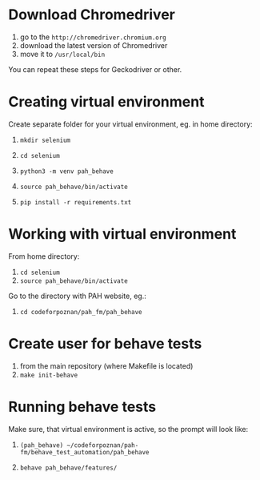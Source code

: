 # Download Chromedriver

1. go to the `http://chromedriver.chromium.org`
1. download the latest version of Chromedriver
1. move it to `/usr/local/bin`

You can repeat these steps for Geckodriver or other.

# Creating virtual environment

Create separate folder for your virtual environment, eg. in home directory:

1. ```mkdir selenium```
1. ```cd selenium```

1. ```python3 -m venv pah_behave```

1. ```source pah_behave/bin/activate```

1. ```pip install -r requirements.txt```

# Working with virtual environment

From home directory:

1. ```cd selenium```
1. ```source pah_behave/bin/activate```

Go to the directory with PAH website, eg.:

1. ```cd codeforpoznan/pah_fm/pah_behave```

# Create user for behave tests

1. from the main repository (where Makefile is located)
1. ```make init-behave```

# Running behave tests

Make sure, that virtual environment is active, so the prompt will look like:

1. ```(pah_behave) ~/codeforpoznan/pah-fm/behave_test_automation/pah_behave```

1. ```behave pah_behave/features/```

